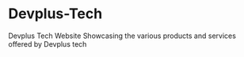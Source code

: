 # Devplus-Tech
Devplus Tech Website
Showcasing the various products and services offered by Devplus tech 
